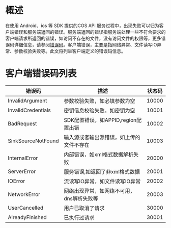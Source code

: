 # 概述

在使用 Android、ios 等 SDK 提供的COS API 服务过程中，出现失败可以归为客户端错误和服务端返回的错误。服务端返回的错误指服务端处理一些不符合要求的客户端请求所返回的错误，如访问不存在的文件，没有访问文件的权限等，更多错误码详细信息，请参阅[错误码](https://cloud.tencent.com/document/product/436/7730)。客户端错误，主要是指网络异常、文件读写IO异常、参数校验失败等。此文将列举客户端定义的错误码信息。

# 客户端错误码列表
|错误码|描述|状态码|
| ------ |--------- | ---- |
|InvalidArgument|参数校验失败，如必填参数为空|10000|
|InvalidCredentials|密钥信息校验失败，如密钥为空|10001|
|BadRequest|SDK配置错误，如APPID,region配置出错|10002|
|SinkSourceNotFound|输入源或者输出源错误，如上传的文件不存在|10003|
|InternalError|内部错误，如xml格式数据解析失败|20000|
|ServerError|服务错误,如返回了非xml格式数据|20001|
|IOError|流读写IO异常，如文件读写IO异常|20002|
|NetworkError|网络出现异常，如网络不可用，dns解析失败等|20003|
|UserCancelled|用户已取消了请求|30000|
|AlreadyFinished|已执行过请求|30001|
